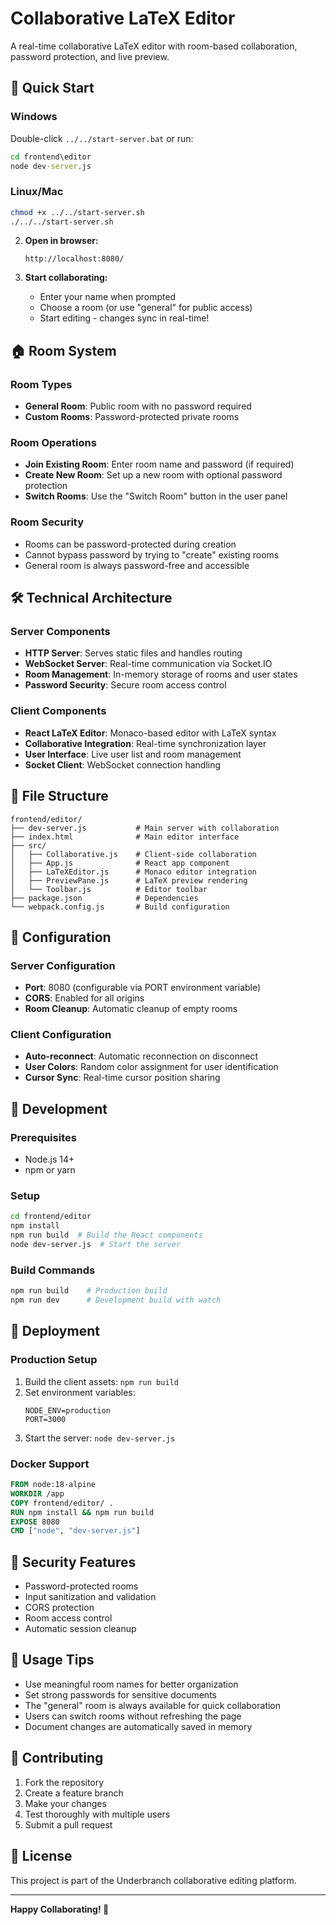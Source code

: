 # Collaborative LaTeX Editor

A real-time collaborative LaTeX editor with room-based collaboration, password protection, and live preview.

## 🚀 Quick Start

### Windows
Double-click `../../start-server.bat` or run:
```cmd
cd frontend\editor
node dev-server.js
```

### Linux/Mac
```bash
chmod +x ../../start-server.sh
./../../start-server.sh
   ```

2. **Open in browser:**
   ```
   http://localhost:8080/
   ```

3. **Start collaborating:**
   - Enter your name when prompted
   - Choose a room (or use "general" for public access)
   - Start editing - changes sync in real-time!

## 🏠 Room System

### Room Types
- **General Room**: Public room with no password required
- **Custom Rooms**: Password-protected private rooms

### Room Operations
- **Join Existing Room**: Enter room name and password (if required)
- **Create New Room**: Set up a new room with optional password protection
- **Switch Rooms**: Use the "Switch Room" button in the user panel

### Room Security
- Rooms can be password-protected during creation
- Cannot bypass password by trying to "create" existing rooms
- General room is always password-free and accessible

## 🛠 Technical Architecture

### Server Components
- **HTTP Server**: Serves static files and handles routing
- **WebSocket Server**: Real-time communication via Socket.IO  
- **Room Management**: In-memory storage of rooms and user states
- **Password Security**: Secure room access control

### Client Components
- **React LaTeX Editor**: Monaco-based editor with LaTeX syntax
- **Collaborative Integration**: Real-time synchronization layer
- **User Interface**: Live user list and room management
- **Socket Client**: WebSocket connection handling

## 📁 File Structure

```
frontend/editor/
├── dev-server.js           # Main server with collaboration
├── index.html              # Main editor interface  
├── src/
│   ├── Collaborative.js    # Client-side collaboration
│   ├── App.js              # React app component
│   ├── LaTeXEditor.js      # Monaco editor integration
│   ├── PreviewPane.js      # LaTeX preview rendering
│   └── Toolbar.js          # Editor toolbar
├── package.json            # Dependencies
└── webpack.config.js       # Build configuration
```

## 🔧 Configuration

### Server Configuration
- **Port**: 8080 (configurable via PORT environment variable)
- **CORS**: Enabled for all origins
- **Room Cleanup**: Automatic cleanup of empty rooms

### Client Configuration  
- **Auto-reconnect**: Automatic reconnection on disconnect
- **User Colors**: Random color assignment for user identification
- **Cursor Sync**: Real-time cursor position sharing

## 🧪 Development

### Prerequisites
- Node.js 14+
- npm or yarn

### Setup
```bash
cd frontend/editor
npm install
npm run build  # Build the React components
node dev-server.js  # Start the server
```

### Build Commands
```bash
npm run build    # Production build
npm run dev      # Development build with watch
```

## 🚢 Deployment

### Production Setup
1. Build the client assets: `npm run build`
2. Set environment variables:
   ```
   NODE_ENV=production
   PORT=3000
   ```
3. Start the server: `node dev-server.js`

### Docker Support
```dockerfile
FROM node:18-alpine
WORKDIR /app
COPY frontend/editor/ .
RUN npm install && npm run build
EXPOSE 8080
CMD ["node", "dev-server.js"]
```

## 🔐 Security Features

- Password-protected rooms
- Input sanitization and validation
- CORS protection
- Room access control
- Automatic session cleanup

## 🎯 Usage Tips

- Use meaningful room names for better organization
- Set strong passwords for sensitive documents  
- The "general" room is always available for quick collaboration
- Users can switch rooms without refreshing the page
- Document changes are automatically saved in memory

## 🤝 Contributing

1. Fork the repository
2. Create a feature branch
3. Make your changes
4. Test thoroughly with multiple users
5. Submit a pull request

## 📝 License

This project is part of the Underbranch collaborative editing platform.

---

**Happy Collaborating! 🎉**